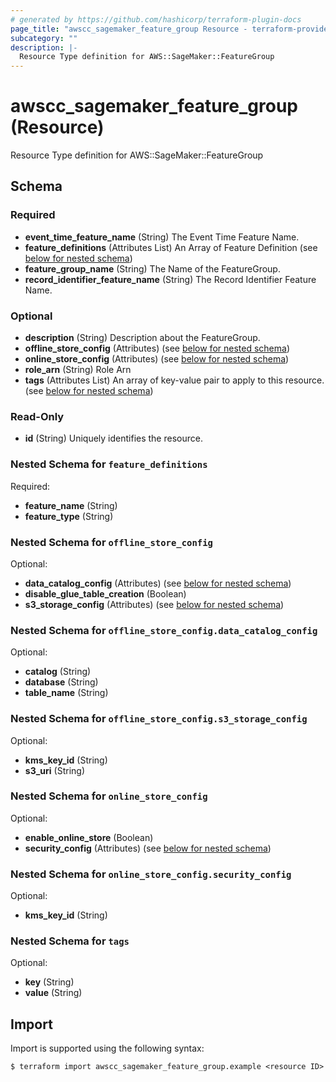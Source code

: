 ```yaml
---
# generated by https://github.com/hashicorp/terraform-plugin-docs
page_title: "awscc_sagemaker_feature_group Resource - terraform-provider-awscc"
subcategory: ""
description: |-
  Resource Type definition for AWS::SageMaker::FeatureGroup
---
```


# awscc_sagemaker_feature_group (Resource)

Resource Type definition for AWS::SageMaker::FeatureGroup



<!-- schema generated by tfplugindocs -->
## Schema

### Required

- **event_time_feature_name** (String) The Event Time Feature Name.
- **feature_definitions** (Attributes List) An Array of Feature Definition (see [below for nested schema](#nestedatt--feature_definitions))
- **feature_group_name** (String) The Name of the FeatureGroup.
- **record_identifier_feature_name** (String) The Record Identifier Feature Name.

### Optional

- **description** (String) Description about the FeatureGroup.
- **offline_store_config** (Attributes) (see [below for nested schema](#nestedatt--offline_store_config))
- **online_store_config** (Attributes) (see [below for nested schema](#nestedatt--online_store_config))
- **role_arn** (String) Role Arn
- **tags** (Attributes List) An array of key-value pair to apply to this resource. (see [below for nested schema](#nestedatt--tags))

### Read-Only

- **id** (String) Uniquely identifies the resource.

<a id="nestedatt--feature_definitions"></a>
### Nested Schema for `feature_definitions`

Required:

- **feature_name** (String)
- **feature_type** (String)


<a id="nestedatt--offline_store_config"></a>
### Nested Schema for `offline_store_config`

Optional:

- **data_catalog_config** (Attributes) (see [below for nested schema](#nestedatt--offline_store_config--data_catalog_config))
- **disable_glue_table_creation** (Boolean)
- **s3_storage_config** (Attributes) (see [below for nested schema](#nestedatt--offline_store_config--s3_storage_config))

<a id="nestedatt--offline_store_config--data_catalog_config"></a>
### Nested Schema for `offline_store_config.data_catalog_config`

Optional:

- **catalog** (String)
- **database** (String)
- **table_name** (String)


<a id="nestedatt--offline_store_config--s3_storage_config"></a>
### Nested Schema for `offline_store_config.s3_storage_config`

Optional:

- **kms_key_id** (String)
- **s3_uri** (String)



<a id="nestedatt--online_store_config"></a>
### Nested Schema for `online_store_config`

Optional:

- **enable_online_store** (Boolean)
- **security_config** (Attributes) (see [below for nested schema](#nestedatt--online_store_config--security_config))

<a id="nestedatt--online_store_config--security_config"></a>
### Nested Schema for `online_store_config.security_config`

Optional:

- **kms_key_id** (String)



<a id="nestedatt--tags"></a>
### Nested Schema for `tags`

Optional:

- **key** (String)
- **value** (String)

## Import

Import is supported using the following syntax:

```shell
$ terraform import awscc_sagemaker_feature_group.example <resource ID>
```
